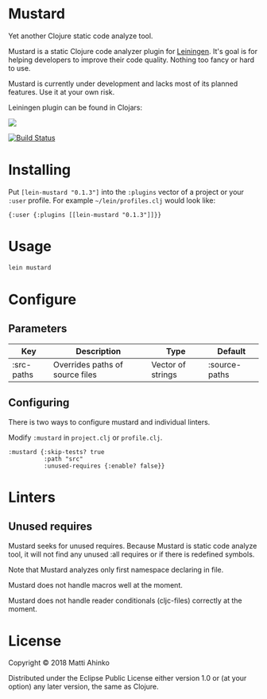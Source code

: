 # Mustard
Yet another Clojure static code analyze tool.

Mustard is a static Clojure code analyzer plugin for
[Leiningen](https://leiningen.org/). It's goal is for helping developers to
improve their code quality. Nothing too fancy or hard to use.

Mustard is currently under development and lacks most of its planned features.
Use it at your own risk.

Leiningen plugin can be found in Clojars:

![](https://clojars.org/lein-mustard/latest-version.svg)

[![Build Status](https://travis-ci.org/stormaaja/mustard.svg?branch=master)](https://travis-ci.org/stormaaja/mustard)

# Installing

Put `[lein-mustard "0.1.3"]` into the `:plugins` vector of a project or your
`:user` profile. For example `~/lein/profiles.clj` would look like:

```
{:user {:plugins [[lein-mustard "0.1.3"]]}}

```

# Usage

```bash
lein mustard
```

# Configure

## Parameters

| Key        | Description                     | Type              | Default       |
| ---------- |---------------------------------|-------------------|---------------|
| :src-paths | Overrides paths of source files | Vector of strings | :source-paths |

## Configuring

There is two ways to configure mustard and individual linters.

Modify `:mustard` in `project.clj` or `profile.clj`.

```
:mustard {:skip-tests? true
          :path "src"
          :unused-requires {:enable? false}}
```

# Linters

## Unused requires

Mustard seeks for unused requires. Because Mustard is static code analyze tool,
it will not find any unused :all requires or if there is redefined symbols.

Note that Mustard analyzes only first namespace declaring in file.

Mustard does not handle macros well at the moment.

Mustard does not handle reader conditionals (cljc-files) correctly at the
moment.

# License

Copyright © 2018 Matti Ahinko

Distributed under the Eclipse Public License either version 1.0 or (at
your option) any later version, the same as Clojure.
